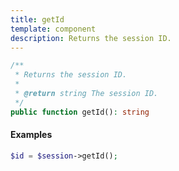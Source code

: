 ```yaml
---
title: getId
template: component
description: Returns the session ID.
---
```


```php
/**
 * Returns the session ID.
 *
 * @return string The session ID.
 */
public function getId(): string
```

#### Examples

```php
$id = $session->getId();
```
